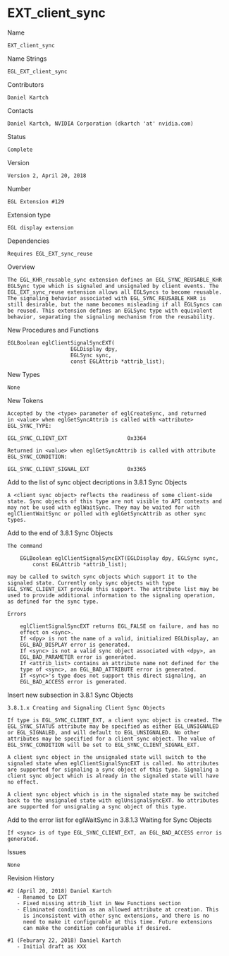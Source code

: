 # EXT_client_sync

Name

    EXT_client_sync

Name Strings

    EGL_EXT_client_sync

Contributors

    Daniel Kartch

Contacts

    Daniel Kartch, NVIDIA Corporation (dkartch 'at' nvidia.com)

Status

    Complete

Version

    Version 2, April 20, 2018

Number

    EGL Extension #129

Extension type

    EGL display extension

Dependencies

    Requires EGL_EXT_sync_reuse

Overview

    The EGL_KHR_reusable_sync extension defines an EGL_SYNC_REUSABLE_KHR
    EGLSync type which is signaled and unsignaled by client events. The
    EGL_EXT_sync_reuse extension allows all EGLSyncs to become reusable.
    The signaling behavior associated with EGL_SYNC_REUSABLE_KHR is
    still desirable, but the name becomes misleading if all EGLSyncs can
    be reused. This extension defines an EGLSync type with equivalent
    behavior, separating the signaling mechanism from the reusability.

New Procedures and Functions

    EGLBoolean eglClientSignalSyncEXT(
                        EGLDisplay dpy,
                        EGLSync sync,
                        const EGLAttrib *attrib_list);

New Types

    None

New Tokens

    Accepted by the <type> parameter of eglCreateSync, and returned
    in <value> when eglGetSyncAttrib is called with <attribute>
    EGL_SYNC_TYPE:

    EGL_SYNC_CLIENT_EXT                   0x3364

    Returned in <value> when eglGetSyncAttrib is called with attribute
    EGL_SYNC_CONDITION:

    EGL_SYNC_CLIENT_SIGNAL_EXT            0x3365

Add to the list of sync object decriptions in 3.8.1 Sync Objects

    A <client sync object> reflects the readiness of some client-side
    state. Sync objects of this type are not visible to API contexts and
    may not be used with eglWaitSync. They may be waited for with
    eglClientWaitSync or polled with eglGetSyncAttrib as other sync
    types.

Add to the end of 3.8.1 Sync Objects

    The command

        EGLBoolean eglClientSignalSyncEXT(EGLDisplay dpy, EGLSync sync,
            const EGLAttrib *attrib_list);

    may be called to switch sync objects which support it to the
    signaled state. Currently only sync objects with type
    EGL_SYNC_CLIENT_EXT provide this support. The attribute list may be
    used to provide additional information to the signaling operation,
    as defined for the sync type.

    Errors

        eglClientSignalSyncEXT returns EGL_FALSE on failure, and has no
        effect on <sync>.
        If <dpy> is not the name of a valid, initialized EGLDisplay, an
        EGL_BAD_DISPLAY error is generated.
        If <sync> is not a valid sync object associated with <dpy>, an
        EGL_BAD_PARAMETER error is generated.
        If <attrib_list> contains an attribute name not defined for the
        type of <sync>, an EGL_BAD_ATTRIBUTE error is generated.
        If <sync>'s type does not support this direct signaling, an
        EGL_BAD_ACCESS error is generated.

Insert new subsection in 3.8.1 Sync Objects

    3.8.1.x Creating and Signaling Client Sync Objects

    If type is EGL_SYNC_CLIENT_EXT, a client sync object is created. The
    EGL_SYNC_STATUS attribute may be specified as either EGL_UNSIGNALED
    or EGL_SIGNALED, and will default to EGL_UNSIGNALED. No other
    attributes may be specified for a client sync object. The value of
    EGL_SYNC_CONDITION will be set to EGL_SYNC_CLIENT_SIGNAL_EXT.

    A client sync object in the unsignaled state will switch to the
    signaled state when eglClientSignalSyncEXT is called. No attributes
    are supported for signaling a sync object of this type. Signaling a
    client sync object which is already in the signaled state will have
    no effect.

    A client sync object which is in the signaled state may be switched
    back to the unsignaled state with eglUnsignalSyncEXT. No attributes
    are supported for unsignaling a sync object of this type.

Add to the error list for eglWaitSync in 3.8.1.3 Waiting for Sync
Objects

    If <sync> is of type EGL_SYNC_CLIENT_EXT, an EGL_BAD_ACCESS error is
    generated.

Issues

    None

Revision History

    #2 (April 20, 2018) Daniel Kartch
       - Renamed to EXT
       - Fixed missing attrib_list in New Functions section
       - Eliminated condition as an allowed attribute at creation. This
         is inconsistent with other sync extensions, and there is no
         need to make it configurable at this time. Future extensions
         can make the condition configurable if desired.

    #1 (Feburary 22, 2018) Daniel Kartch
       - Initial draft as XXX
